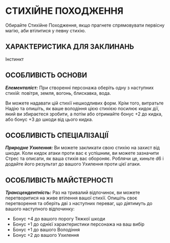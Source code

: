 ﻿# СТИХІЙНЕ ПОХОДЖЕННЯ

Обирайте Стихійне Походження, якщо прагнете спрямовувати первісну магію, аби втілитися у певну стихію.

## ХАРАКТЕРИСТИКА ДЛЯ ЗАКЛИНАНЬ

Інстинкт

## ОСОБЛИВІСТЬ ОСНОВИ

***Елементаліст:*** При створенні персонажа оберіть одну з наступних стихій: повітря, земля, вогонь, блискавка, вода.

Ви можете надавати цій стихії нешкодливих форм. Крім того, витратьте Надію та опишіть, як ваше володіння цією стихією посилює кидок дії, який ви збираєтеся зробити, а потім або отримайте бонус +2 до кидка, або бонус +3 до шкоди від цього кидка.

## ОСОБЛИВІСТЬ СПЕЦІАЛІЗАЦІЇ

***Природне Ухилення:*** Ви можете закликати свою стихію на захист від шкоди. Коли кидок атаки проти вас є успішним, ви можете зазначити Стрес та описати, як ваша стихія вас обороняє. Роблячи це, киньте d6 і додайте його результат до вашого Ухилення проти цієї атаки.

## ОСОБЛИВІСТЬ МАЙСТЕРНОСТІ

***Трансцендентність:*** Раз на тривалий відпочинок, ви можете перетворитися на живе втілення вашої стихії. Опишіть своє перетворення та оберіть дві з наступних переваг, що діятимуть до вашого наступного відпочинку:

- Бонус +4 до вашого порогу Тяжкої шкоди
- Бонус +1 до однієї характеристики персонажа на ваш вибір
- Бонус +1 до вашого Володіння
- Бонус +2 до вашого Ухилення